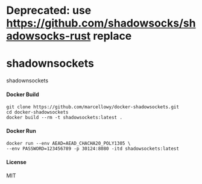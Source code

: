 # Deprecated: use https://github.com/shadowsocks/shadowsocks-rust replace
# shadownsockets
#### 

shadownsockets

#### Docker Build
```
git clone https://github.com/marcellowy/docker-shadowsockets.git
cd docker-shadowsockets
docker build --rm -t shadowsockets:latest .
```

#### Docker Run
```
docker run --env AEAD=AEAD_CHACHA20_POLY1305 \
--env PASSWORD=123456789 -p 30124:8080 -itd shadowsockets:latest
```

#### License
MIT
